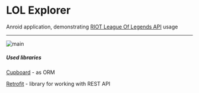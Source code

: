 # LOL Explorer

Anroid application, demonstrating [RIOT League Of Legends API][RIOT] usage

---
![main][main]

##### Used libraries
[Cupboard][Cupboard] - as ORM 

[Retrofit][Retrofit] - library for working with REST API
 
[Main]: https://cloud.githubusercontent.com/assets/8672252/12757564/9e488ddc-c9e9-11e5-94c7-4ed413dcb27e.gif
[RIOT]: https://developer.riotgames.com "RIOT League Of Legends API"
[Cupboard]: https://bitbucket.org/littlerobots/cupboard "Cupboard"
[Retrofit]: http://square.github.io/retrofit "Retrofit"

